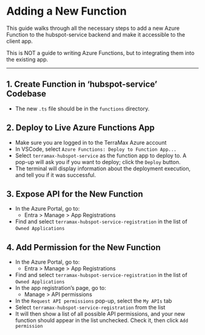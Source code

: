 

# Adding a New Function

<!-- To regenerate the Markdown version of this file, enter in the terminal:
    quarto render docs/how-to/add-new-function.qmd 
-->

This guide walks through all the necessary steps to add a new Azure
Function to the hubspot-service backend and make it accessible to the
client app.

This is NOT a guide to writing Azure Functions, but to integrating them
into the existing app.

------------------------------------------------------------------------

## 1. Create Function in ‘hubspot-service’ Codebase

- The new `.ts` file should be in the `functions` directory.

## 2. Deploy to Live Azure Functions App

- Make sure you are logged in to the TerraMax Azure account
- In VSCode, select `Azure Functions: Deploy to Function App...`
- Select `terramax-hubspot-service` as the function app to deploy to. A
  pop-up will ask you if you want to deploy; click the `Deploy` button.
- The terminal will display information about the deployment execution,
  and tell you if it was successful.

## 3. Expose API for the New Function

- In the Azure Portal, go to:
  - Entra \> Manage \> App Registrations
- Find and select `terramax-hubspot-service-registration` in the list of
  `Owned Applications`

## 4. Add Permission for the New Function

- In the Azure Portal, go to:
  - Entra \> Manage \> App Registrations
- Find and select `terramax-hubspot-service-registration` in the list of
  `Owned Applications`
- In the app registration’s page, go to:
  - Manage \> API permissions
- In the `Request API permissions` pop-up, select the `My APIs` tab
- Select `terramax-hubspot-service-registration` from the list
- It will then show a list of all possible API permissions, and your new
  function should appear in the list unchecked. Check it, then click
  `Add permission`
